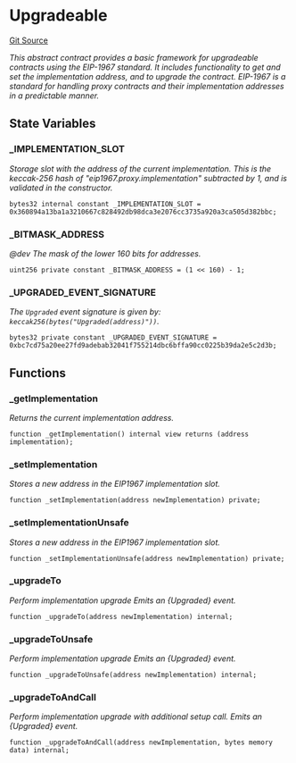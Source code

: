 # Upgradeable
[Git Source](https://github.com/TrueWallet/contracts/blob/5a052bc82f5ecbfdc3b7fb992a66fa5b770bcc4b/src/utils/Upgradeable.sol)

*This abstract contract provides a basic framework for upgradeable contracts using the EIP-1967 standard.
It includes functionality to get and set the implementation address, and to upgrade the contract.
EIP-1967 is a standard for handling proxy contracts and their implementation addresses in a predictable manner.*


## State Variables
### _IMPLEMENTATION_SLOT
*Storage slot with the address of the current implementation.
This is the keccak-256 hash of "eip1967.proxy.implementation" subtracted by 1, and is
validated in the constructor.*


```solidity
bytes32 internal constant _IMPLEMENTATION_SLOT = 0x360894a13ba1a3210667c828492db98dca3e2076cc3735a920a3ca505d382bbc;
```


### _BITMASK_ADDRESS
*@dev The mask of the lower 160 bits for addresses.*


```solidity
uint256 private constant _BITMASK_ADDRESS = (1 << 160) - 1;
```


### _UPGRADED_EVENT_SIGNATURE
*The `Upgraded` event signature is given by: `keccak256(bytes("Upgraded(address)"))`.*


```solidity
bytes32 private constant _UPGRADED_EVENT_SIGNATURE = 0xbc7cd75a20ee27fd9adebab32041f755214dbc6bffa90cc0225b39da2e5c2d3b;
```


## Functions
### _getImplementation

*Returns the current implementation address.*


```solidity
function _getImplementation() internal view returns (address implementation);
```

### _setImplementation

*Stores a new address in the EIP1967 implementation slot.*


```solidity
function _setImplementation(address newImplementation) private;
```

### _setImplementationUnsafe

*Stores a new address in the EIP1967 implementation slot.*


```solidity
function _setImplementationUnsafe(address newImplementation) private;
```

### _upgradeTo

*Perform implementation upgrade
Emits an {Upgraded} event.*


```solidity
function _upgradeTo(address newImplementation) internal;
```

### _upgradeToUnsafe

*Perform implementation upgrade
Emits an {Upgraded} event.*


```solidity
function _upgradeToUnsafe(address newImplementation) internal;
```

### _upgradeToAndCall

*Perform implementation upgrade with additional setup call.
Emits an {Upgraded} event.*


```solidity
function _upgradeToAndCall(address newImplementation, bytes memory data) internal;
```

